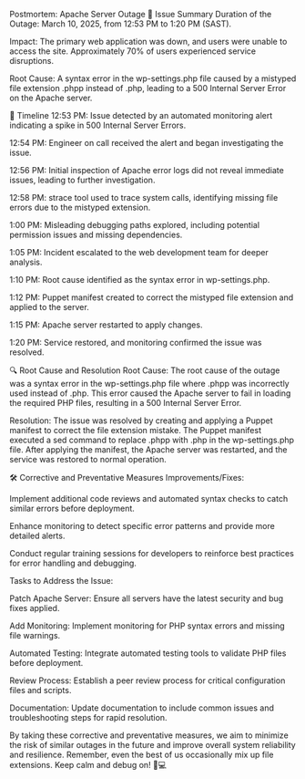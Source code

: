 Postmortem: Apache Server Outage
🚨 Issue Summary
Duration of the Outage: March 10, 2025, from 12:53 PM to 1:20 PM (SAST).

Impact: The primary web application was down, and users were unable to access the site. Approximately 70% of users experienced service disruptions.

Root Cause: A syntax error in the wp-settings.php file caused by a mistyped file extension .phpp instead of .php, leading to a 500 Internal Server Error on the Apache server.

📅 Timeline
12:53 PM: Issue detected by an automated monitoring alert indicating a spike in 500 Internal Server Errors.

12:54 PM: Engineer on call received the alert and began investigating the issue.

12:56 PM: Initial inspection of Apache error logs did not reveal immediate issues, leading to further investigation.

12:58 PM: strace tool used to trace system calls, identifying missing file errors due to the mistyped extension.

1:00 PM: Misleading debugging paths explored, including potential permission issues and missing dependencies.

1:05 PM: Incident escalated to the web development team for deeper analysis.

1:10 PM: Root cause identified as the syntax error in wp-settings.php.

1:12 PM: Puppet manifest created to correct the mistyped file extension and applied to the server.

1:15 PM: Apache server restarted to apply changes.

1:20 PM: Service restored, and monitoring confirmed the issue was resolved.

🔍 Root Cause and Resolution
Root Cause: The root cause of the outage was a syntax error in the wp-settings.php file where .phpp was incorrectly used instead of .php. This error caused the Apache server to fail in loading the required PHP files, resulting in a 500 Internal Server Error.

Resolution: The issue was resolved by creating and applying a Puppet manifest to correct the file extension mistake. The Puppet manifest executed a sed command to replace .phpp with .php in the wp-settings.php file. After applying the manifest, the Apache server was restarted, and the service was restored to normal operation.

🛠️ Corrective and Preventative Measures
Improvements/Fixes:

Implement additional code reviews and automated syntax checks to catch similar errors before deployment.

Enhance monitoring to detect specific error patterns and provide more detailed alerts.

Conduct regular training sessions for developers to reinforce best practices for error handling and debugging.

Tasks to Address the Issue:

Patch Apache Server: Ensure all servers have the latest security and bug fixes applied.

Add Monitoring: Implement monitoring for PHP syntax errors and missing file warnings.

Automated Testing: Integrate automated testing tools to validate PHP files before deployment.

Review Process: Establish a peer review process for critical configuration files and scripts.

Documentation: Update documentation to include common issues and troubleshooting steps for rapid resolution.


By taking these corrective and preventative measures, we aim to minimize the risk of similar outages in the future and improve overall system reliability and resilience. Remember, even the best of us occasionally mix up file extensions. Keep calm and debug on! 🐞💻


